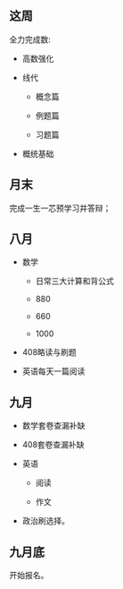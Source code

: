 ## 这周

全力完成数:

- 高数强化

- 线代

    - 概念篇

    - 例题篇

    - 习题篇

- 概统基础

## 月末

完成一生一芯预学习并答辩；

## 八月

- 数学

    - 日常三大计算和背公式

    - 880

    - 660

    - 1000

- 408略读与刷题

- 英语每天一篇阅读

## 九月

- 数学套卷查漏补缺

- 408套卷查漏补缺

- 英语

    - 阅读

    - 作文

- 政治刷选择。

## 九月底

开始报名。
